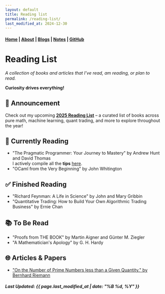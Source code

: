 ```yaml
---
layout: default
title: Reading list
permalink: /reading-list/
last_modified_at: 2024-12-30
---
```


#### [Home](/) | [About](/about/) | [Blogs](/blogs/) | [Notes](/notes/) | [GitHub](https://github.com/tanvincible)

# Reading List

*A collection of books and articles that I’ve read, am reading, or plan to read.* 

**Curiosity drives everything!**

## <span class="emoji">📣</span> Announcement

Check out my upcoming **[2025 Reading List](/2025-reading-list)** – a curated list of books across pure math, machine learning, quant trading, and more to explore throughout the year!

## <span class="emoji">📖</span> Currently Reading

- "The Pragmatic Programmer: Your Journey to Mastery" by Andrew Hunt and David Thomas  
I actively compile all the **tips** [here](/tips).
- "OCaml from the Very Beginning" by John Whitington

## <span class="emoji">✅</span> Finished Reading

- "Richard Feynman: A Life in Science" by John and Mary Gribbin
- "Quantitative Trading: How to Build Your Own Algorithmic Trading Business" by Ernie Chan

## <span class="emoji">📚</span> To Be Read

- "Proofs from THE BOOK" by Martin Aigner and Günter M. Ziegler
- "A Mathematician's Apology" by G. H. Hardy

## <span class="emoji">🌐</span> Articles & Papers

- ["On the Number of Prime Numbers less than
a Given Quantity." by Bernhard Riemann](https://www.claymath.org/wp-content/uploads/2023/04/Wilkins-translation.pdf)

##### Last Updated: {{ page.last_modified_at | date: "%B %d, %Y" }}
